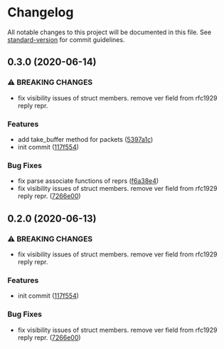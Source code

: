 # Changelog

All notable changes to this project will be documented in this file. See [standard-version](https://github.com/conventional-changelog/standard-version) for commit guidelines.

## 0.3.0 (2020-06-14)


### ⚠ BREAKING CHANGES

* fix visibility issues of struct members. remove ver field from rfc1929 reply repr.

### Features

* add take_buffer method for packets ([5397a1c](https://github.com/hlzhang/protosocks/commit/5397a1cf7b77104d7070425bdf74767740daea4d))
* init commit ([117f554](https://github.com/hlzhang/protosocks/commit/117f55422e6e79087d0126ad409d514a6d8c0504))


### Bug Fixes

* fix parse associate functions of reprs ([f6a38e4](https://github.com/hlzhang/protosocks/commit/f6a38e413c2a98e302d0462fec5ca5141744559d))
* fix visibility issues of struct members. remove ver field from rfc1929 reply repr. ([7266e00](https://github.com/hlzhang/protosocks/commit/7266e00200d5c2de368155595c0c441713115b7b))

## 0.2.0 (2020-06-13)


### ⚠ BREAKING CHANGES

* fix visibility issues of struct members. remove ver field from rfc1929 reply repr.

### Features

* init commit ([117f554](https://github.com/hlzhang/protosocks/commit/117f55422e6e79087d0126ad409d514a6d8c0504))


### Bug Fixes

* fix visibility issues of struct members. remove ver field from rfc1929 reply repr. ([7266e00](https://github.com/hlzhang/protosocks/commit/7266e00200d5c2de368155595c0c441713115b7b))
